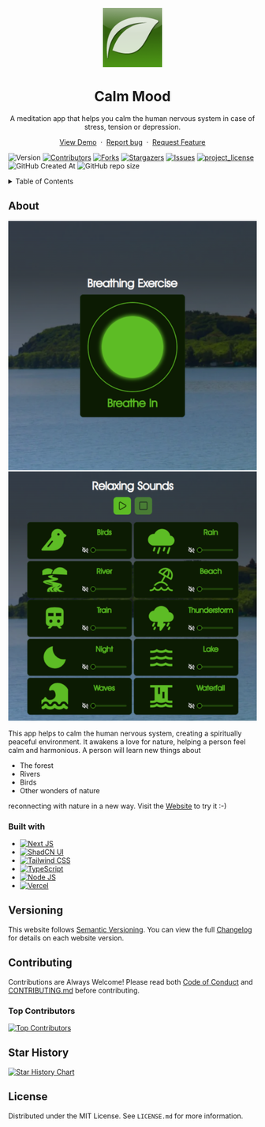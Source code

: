 <p align="center">
     <picture>
          <source media="(prefers-color-scheme: dark)" srcset="./public/images/logo-dark-aero.png" />
          <source media="(prefers-color-scheme: light)" srcset="./public/images/logo-aero.png" />
          <img src="./public/images/logo-aero.png" alt="Calm Mood" width="120" height="120"/>
     </picture>
</p>
<h1 align="center">Calm Mood</h1>
<p align="center">A meditation app that helps you calm the human nervous system in case of stress, tension or depression.</p>
<p align="center">
     <a href="https://calm-mood.vercel.app/">View Demo</a>
     &nbsp;&middot;&nbsp;
     <a href="https://github.com/ArsenGabrielyan/calm-mood/issues/new?assignees=&labels=&template=bug_report.md&title=">Report bug</a>
     &nbsp;&middot;&nbsp;
     <a href="https://github.com/ArsenGabrielyan/calm-mood/issues/new?assignees=&labels=&template=feature_request.md&title=">Request Feature</a>
</p>

![Version][version-shield]
[![Contributors][contributors-shield]][contributors-url]
[![Forks][forks-shield]][forks-url]
[![Stargazers][stars-shield]][stars-url]
[![Issues][issues-shield]][issues-url]
[![project_license][license-shield]][license-url]
![GitHub Created At][created-at-shield]
![GitHub repo size][repo-size-shield]

<details>
     <summary>Table of Contents</summary>
</details>

## About
![Breathing Exercise][exercise-screenshot]
![Sounds][sounds-screenshot]

This app helps to calm the human nervous system, creating a spiritually peaceful environment. It awakens a love for nature, helping a person feel calm and harmonious. A person will learn new things about
- The forest
- Rivers
- Birds
- Other wonders of nature
 
reconnecting with nature in a new way. Visit the [Website][website-url] to try it :-)

### Built with
- [![Next JS][nextjs-shield]][nextjs-url]
- [![ShadCN UI][shadcn-shield]][shadcn-url]
- [![Tailwind CSS][tailwind-shield]][tailwind-url]
- [![TypeScript][typescript-shield]][typescript-url]
- [![Node JS][nodejs-shield]][nodejs-url]
- [![Vercel][vercel-shield]][vercel-url]

## Versioning
This website follows [Semantic Versioning](https://semver.org/). You can view the full [Changelog][changelog-url] for details on each website version.

## Contributing
Contributions are Always Welcome! Please read both [Code of Conduct][code-of-conduct-url] and [CONTRIBUTING.md][contributing-url] before contributing.
### Top Contributors
[![Top Contributors][top-contributors]][contributors-url]

## Star History
[![Star History Chart][star-history-chart]][star-history-url]

## License
Distributed under the MIT License. See `LICENSE.md` for more information.

<!-- Markdown stats links -->
[star-history-chart]: https://api.star-history.com/svg?repos=ArsenGabrielyan/calm-mood&type=Date
[star-history-url]: https://api.star-history.com/svg?repos=ArsenGabrielyan/calm-mood&type=Date
[contributors-shield]: https://img.shields.io/github/contributors/ArsenGabrielyan/calm-mood.svg?style=for-the-badge&color=%2322b455
[contributors-url]: https://github.com/ArsenGabrielyan/calm-mood/graphs/contributors
[top-contributors]: https://contrib.rocks/image?repo=ArsenGabrielyan/calm-mood
[forks-shield]: https://img.shields.io/github/forks/ArsenGabrielyan/calm-mood.svg?style=for-the-badge&color=%2322b455
[forks-url]: https://github.com/ArsenGabrielyan/calm-mood/network/members
[stars-shield]: https://img.shields.io/github/stars/ArsenGabrielyan/calm-mood.svg?style=for-the-badge&color=%2322b455
[stars-url]: https://github.com/ArsenGabrielyan/calm-mood/stargazers
[issues-shield]: https://img.shields.io/github/issues/ArsenGabrielyan/calm-mood.svg?style=for-the-badge
[issues-url]: https://github.com/ArsenGabrielyan/calm-mood/issues
[license-shield]: https://img.shields.io/github/license/ArsenGabrielyan/calm-mood?color=%2322b455&style=for-the-badge
[license-url]: https://github.com/ArsenGabrielyan/calm-mood/blob/main/LICENSE.md
[created-at-shield]: https://img.shields.io/github/created-at/ArsenGabrielyan/calm-mood?style=for-the-badge
[repo-size-shield]: https://img.shields.io/github/repo-size/ArsenGabrielyan/calm-mood?style=for-the-badge
[code-of-conduct-url]: https://github.com/ArsenGabrielyan/calm-mood/blob/main/CODE_OF_CONDUCT.md
[contributing-url]: https://github.com/ArsenGabrielyan/calm-mood/blob/main/CONTRIBUTING.md
[changelog-url]: https://github.com/ArsenGabrielyan/calm-mood/blob/main/CHANGELOG.md
[website-url]: https://calm-mood.vercel.app/
[version-shield]: https://img.shields.io/github/package-json/v/ArsenGabrielyan/calm-mood?style=for-the-badge

<!-- Languages -->
[nextjs-shield]: https://img.shields.io/badge/next%20js-000000?style=for-the-badge&logo=nextdotjs&logoColor=white
[nextjs-url]: https://nextjs.org/
[shadcn-shield]: https://img.shields.io/badge/shadcn%2Fui-000000?style=for-the-badge&logo=shadcnui&logoColor=white
[shadcn-url]: https://ui.shadcn.com/
[tailwind-shield]: https://img.shields.io/badge/Tailwind_CSS-38B2AC?style=for-the-badge&logo=tailwind-css&logoColor=white
[tailwind-url]: https://tailwindcss.com/
[mdx-shield]: https://img.shields.io/badge/MDX-1B1F24?style=for-the-badge&logo=mdx&logoColor=white
[mdx-url]: https://mdxjs.com/
[typescript-shield]: https://img.shields.io/badge/TypeScript-007ACC?style=for-the-badge&logo=typescript&logoColor=white
[typescript-url]: https://www.typescriptlang.org
[nodejs-shield]: https://img.shields.io/badge/Node%20js-339933?style=for-the-badge&logo=nodedotjs&logoColor=white
[nodejs-url]: https://nodejs.org/en/
[vercel-shield]: https://img.shields.io/badge/Vercel-000000?style=for-the-badge&logo=vercel&logoColor=white
[vercel-url]: https://vercel.com/

<!-- Screenshots -->
[exercise-screenshot]: ./.github/demo-exercise.png
[sounds-screenshot]: ./.github/demo-sounds.png
